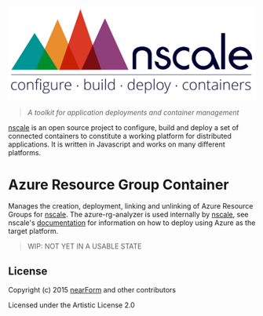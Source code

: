 ![nscale](./_imgs/logo.png)

> _A toolkit for application deployments and container management_

[nscale] is an open source project to configure, build and deploy a set of connected containers to
constitute a working platform for distributed applications. It is written in Javascript and works on
many different platforms.

# Azure Resource Group Container
Manages the creation, deployment, linking and unlinking of Azure Resource Groups for [nscale]. The
azure-rg-analyzer is used internally by [nscale], see nscale's [documentation] for information on how
to deploy using Azure as the target platform.

> WIP: NOT YET IN A USABLE STATE

## License
Copyright (c) 2015 [nearForm] and other contributors

Licensed under the Artistic License 2.0

[nscale]: http://github.com/nearform/nscale
[nearForm]: http://nearform.com
[documentation]: http://github.com/nearform/nscale-docs
